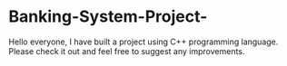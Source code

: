 # Banking-System-Project-
Hello everyone, I have built a project using C++ programming language. Please check it out and feel free to suggest any improvements.
